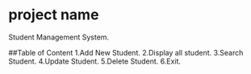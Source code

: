 # project name
Student Management System.

##Table of Content
1.Add New Student.
2.Display all student.
3.Search Student.
4.Update Student.
5.Delete Student.
6.Exit.
